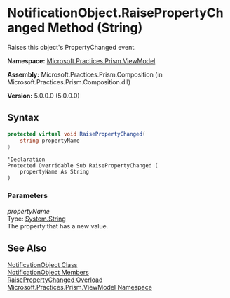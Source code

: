 ﻿---
TOCTitle: 'RaisePropertyChanged Method (String)'
Title: 'NotificationObject.RaisePropertyChanged Method (String) (Microsoft.Practices.Prism.ViewModel)'
ms:assetid: 'M:Microsoft.Practices.Prism.ViewModel.NotificationObject.RaisePropertyChanged(System.String)'
ms:mtpsurl: 'notificationobject-raisepropertychanged-method-mspp-viewmodel.md'
---

# NotificationObject.RaisePropertyChanged Method (String)

Raises this object's PropertyChanged event.

**Namespace:** [Microsoft.Practices.Prism.ViewModel](/patterns-practices/reference/mspp-viewmodel-namespace)

**Assembly:** Microsoft.Practices.Prism.Composition (in Microsoft.Practices.Prism.Composition.dll)

**Version:** 5.0.0.0 (5.0.0.0)

## Syntax

```C#
protected virtual void RaisePropertyChanged(
	string propertyName
)
```
```VB
'Declaration
Protected Overridable Sub RaisePropertyChanged ( 
	propertyName As String
)
```

### Parameters

*propertyName*  
Type: [System.String](http://msdn.microsoft.com/en-us/library/s1wwdcbf)  
The property that has a new value.

## See Also

[NotificationObject Class](/patterns-practices/reference/notificationobject-class-mspp-viewmodel)<br/>
[NotificationObject Members](/patterns-practices/reference/notificationobject-members-mspp-viewmodel)<br/>
[RaisePropertyChanged Overload](/patterns-practices/reference/notificationobject-raisepropertychanged-method-mspp-viewmodel)<br/>
[Microsoft.Practices.Prism.ViewModel Namespace](/patterns-practices/reference/mspp-viewmodel-namespace)<br/>